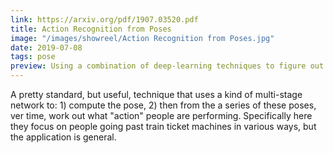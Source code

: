 ```yaml
---
link: https://arxiv.org/pdf/1907.03520.pdf
title: Action Recognition from Poses
image: "/images/showreel/Action Recognition from Poses.jpg"
date: 2019-07-08
tags: pose
preview: Using a combination of deep-learning techniques to figure out what people are doing!
---
```


A pretty standard, but useful, technique that uses a kind of multi-stage
network to: 1) compute the pose, 2) then from the a series of these poses,
ver time, work out what "action" people are performing. Specifically here they
focus on people going past train ticket machines in various ways, but the
application is general.

